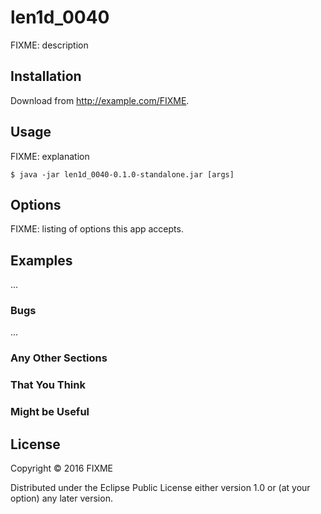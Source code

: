 # len1d_0040

FIXME: description

## Installation

Download from http://example.com/FIXME.

## Usage

FIXME: explanation

    $ java -jar len1d_0040-0.1.0-standalone.jar [args]

## Options

FIXME: listing of options this app accepts.

## Examples

...

### Bugs

...

### Any Other Sections
### That You Think
### Might be Useful

## License

Copyright © 2016 FIXME

Distributed under the Eclipse Public License either version 1.0 or (at
your option) any later version.
